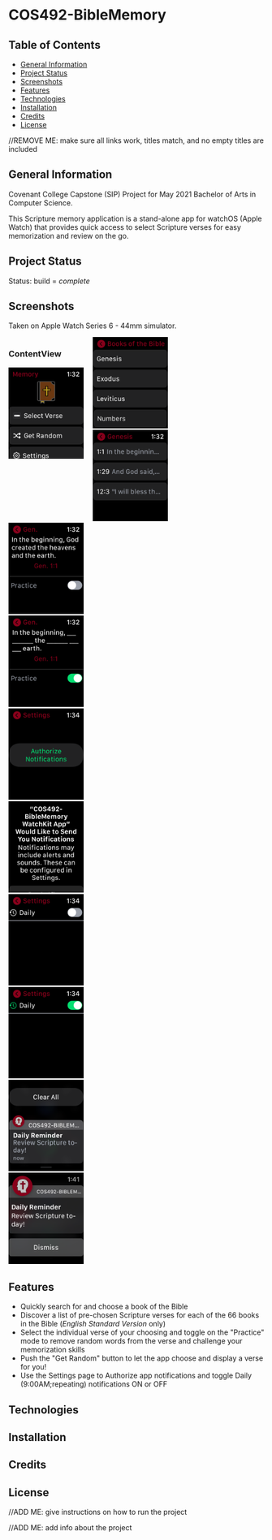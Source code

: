 # COS492-BibleMemory

## Table of Contents
* [General Information](#general-information)
* [Project Status](#project-status)
* [Screenshots](#screenshots)
* [Features](#features)
* [Technologies](#technologies)
* [Installation](#installation)
* [Credits](#credits)
* [License](#license)

//REMOVE ME: make sure all links work, titles match, and no empty titles are included

## General Information
Covenant College Capstone (SIP) Project for May 2021 Bachelor of Arts in Computer Science.

This Scripture memory application is a stand-alone app for watchOS (Apple Watch) that provides quick access to select Scripture verses for easy memorization and review on the go.

## Project Status
Status: build = *complete*

## Screenshots
Taken on Apple Watch Series 6 - 44mm simulator.

<p>
  <div style="width: 33%; float: left">
    <h3>ContentView</h3>
    <img width="148" height="180" src="https://github.com/JosiahCannon/COS492-BibleMemory/blob/main/Resources%20(Screenshots)/Screenshots%20(Apple%20Watch%206%20-%2044mm)%20-%20COS492/ContentView%20-%20COS492.png">
  </div>
  
  <div>
    <img width="148" height="180" src="https://github.com/JosiahCannon/COS492-BibleMemory/blob/main/Resources%20(Screenshots)/Screenshots%20(Apple%20Watch%206%20-%2044mm)%20-%20COS492/SelectBookView%20-%20COS492.png">
  </div>
  
  <div>
    <img width="148" height="180" src="https://github.com/JosiahCannon/COS492-BibleMemory/blob/main/Resources%20(Screenshots)/Screenshots%20(Apple%20Watch%206%20-%2044mm)%20-%20COS492/SelectVerseView%20-%20COS492.png">
  </div>
  
  <div>
    <img width="148" height="180" src="https://github.com/JosiahCannon/COS492-BibleMemory/blob/main/Resources%20(Screenshots)/Screenshots%20(Apple%20Watch%206%20-%2044mm)%20-%20COS492/VerseDetailView%20(Standard)%20-%20COS492.png">
  </div>
  
  <div>
    <img width="148" height="180" src="https://github.com/JosiahCannon/COS492-BibleMemory/blob/main/Resources%20(Screenshots)/Screenshots%20(Apple%20Watch%206%20-%2044mm)%20-%20COS492/VerseDetailView%20(Practice%201)%20-%20COS492.png">
  </div>
  
  <div>
    <img width="148" height="180" src="https://github.com/JosiahCannon/COS492-BibleMemory/blob/main/Resources%20(Screenshots)/Screenshots%20(Apple%20Watch%206%20-%2044mm)%20-%20COS492/SettingsView%20(Unauthorized)%20-%20COS492.png">
  </div>
  
  <div>
    <img width="148" height="180" src="https://github.com/JosiahCannon/COS492-BibleMemory/blob/main/Resources%20(Screenshots)/Screenshots%20(Apple%20Watch%206%20-%2044mm)%20-%20COS492/Default%20Authorization%20Prompt%20-%20COS492.png">
  </div>
  
  <div>
    <img width="148" height="180" src="https://github.com/JosiahCannon/COS492-BibleMemory/blob/main/Resources%20(Screenshots)/Screenshots%20(Apple%20Watch%206%20-%2044mm)%20-%20COS492/SettingsView%20(Authorized)%20OFF%20-%20COS492.png">
  </div>
  
  <div>
    <img width="148" height="180" src="https://github.com/JosiahCannon/COS492-BibleMemory/blob/main/Resources%20(Screenshots)/Screenshots%20(Apple%20Watch%206%20-%2044mm)%20-%20COS492/SettingsView%20(Authorized)%20ON%20-%20COS492.png">
  </div>
  
  <div>
    <img width="148" height="180" src="https://github.com/JosiahCannon/COS492-BibleMemory/blob/main/Resources%20(Screenshots)/Screenshots%20(Apple%20Watch%206%20-%2044mm)%20-%20COS492/Daily%20Notification%20(Short%20Look)%20-%20COS492.png">
  </div>
  
  <div>
    <img width="148" height="180" src="https://github.com/JosiahCannon/COS492-BibleMemory/blob/main/Resources%20(Screenshots)/Screenshots%20(Apple%20Watch%206%20-%2044mm)%20-%20COS492/Daily%20Notification%20(Long%20Look)%20-%20%20COS492.png">
  </div>
</p>

## Features
* Quickly search for and choose a book of the Bible
* Discover a list of pre-chosen Scripture verses for each of the 66 books in the Bible (*English Standard Version* only)
* Select the individual verse of your choosing and toggle on the "Practice" mode to remove random words from the verse and challenge your memorization skills
* Push the "Get Random" button to let the app choose and display a verse for you!
* Use the Settings page to Authorize app notifications and toggle Daily (9:00AM;repeating) notifications ON or OFF

## Technologies

## Installation

## Credits

## License


//ADD ME: give instructions on how to run the project

//ADD ME: add info about the project

